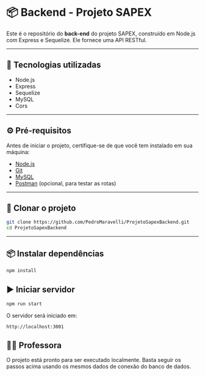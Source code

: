 
# 📦 Backend - Projeto SAPEX

Este é o repositório do **back-end** do projeto SAPEX, construído em Node.js com Express e Sequelize. Ele fornece uma API RESTful.

---

## 🚀 Tecnologias utilizadas

* Node.js
* Express
* Sequelize
* MySQL 
* Cors

---

## ⚙️ Pré-requisitos

Antes de iniciar o projeto, certifique-se de que você tem instalado em sua máquina:

* [Node.js](https://nodejs.org/)
* [Git](https://git-scm.com/)
* [MySQL](https://www.mysql.com/) 
* [Postman](https://www.postman.com/) (opcional, para testar as rotas)

---

## 📁 Clonar o projeto

```bash
git clone https://github.com/PedroMaravelli/ProjetoSapexBackend.git
cd ProjetoSapexBackend
```

---

## 📦 Instalar dependências

```bash
npm install
```

## ▶️ Iniciar servidor

```bash
npm run start
```

O servidor será iniciado em:

```
http://localhost:3001
```




## 👩‍🏫 Professora

O projeto está pronto para ser executado localmente. Basta seguir os passos acima usando os mesmos dados de conexão do banco de dados.

